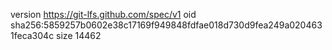 version https://git-lfs.github.com/spec/v1
oid sha256:5859257b0602e38c17169f949848fdfae018d730d9fea249a0204631feca304c
size 14462

